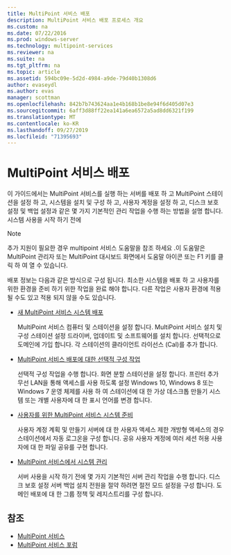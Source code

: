 ```yaml
---
title: MultiPoint 서비스 배포
description: MultiPoint 서비스 배포 프로세스 개요
ms.custom: na
ms.date: 07/22/2016
ms.prod: windows-server
ms.technology: multipoint-services
ms.reviewer: na
ms.suite: na
ms.tgt_pltfrm: na
ms.topic: article
ms.assetid: 594bc09e-5d2d-4984-a9de-79d40b1308d6
author: evaseydl
ms.author: evas
manager: scottman
ms.openlocfilehash: 842b7b743624aa1e4b168b1be8e94f6d405d07e3
ms.sourcegitcommit: 6aff3d88ff22ea141a6ea6572a5ad8dd6321f199
ms.translationtype: MT
ms.contentlocale: ko-KR
ms.lasthandoff: 09/27/2019
ms.locfileid: "71395693"
---
```

# <a name="deploying-multipoint-services"></a>MultiPoint 서비스 배포
이 가이드에서는 MultiPoint 서비스를 실행 하는 서버를 배포 하 고 MultiPoint 스테이션을 설정 하 고, 시스템을 설치 및 구성 하 고, 사용자 계정을 설정 하 고, 디스크 보호 설정 및 백업 설정과 같은 몇 가지 기본적인 관리 작업을 수행 하는 방법을 설명 합니다. 시스템 사용을 시작 하기 전에  
  
> [!NOTE]  
> 추가 지원이 필요한 경우 multipoint 서비스 도움말을 참조 하세요 .이 도움말은 MultiPoint 관리자 또는 MultiPoint 대시보드 화면에서 도움말 아이콘 또는 F1 키를 클릭 하 여 열 수 있습니다.  
  
배포 정보는 다음과 같은 방식으로 구성 됩니다. 최소한 시스템을 배포 하 고 사용자를 위한 환경을 준비 하기 위한 작업을 완료 해야 합니다. 다른 작업은 사용자 환경에 적용 될 수도 있고 적용 되지 않을 수도 있습니다. 
-   [새 MultiPoint 서비스 시스템 배포](Deploy-a-new-MultiPoint-services-system.md)  
  
    MultiPoint 서비스 컴퓨터 및 스테이션을 설정 합니다. MultiPoint 서비스 설치 및 구성 스테이션 설정 드라이버, 업데이트 및 소프트웨어를 설치 합니다. 선택적으로 도메인에 가입 합니다. 각 스테이션의 클라이언트 라이선스 (Cal)를 추가 합니다.  
  
-   [MultiPoint 서비스 배포에 대한 선택적 구성 작업](Optional-configuration-tasks-for-a-MultiPoint-services-deployment.md)  
  
    선택적 구성 작업을 수행 합니다. 화면 분할 스테이션을 설정 합니다. 프린터 추가 무선 LAN을 통해 액세스를 사용 하도록 설정 Windows 10, Windows 8 또는 Windows 7 운영 체제를 사용 하 여 스테이션에 대 한 가상 데스크톱 만들기 시스템 또는 개별 사용자에 대 한 표시 언어를 변경 합니다.  
  
-   [사용자를 위한 MultiPoint 서비스 시스템 준비](Prepare-your-MultiPoint-services-system-for-users.md)  
  
    사용자 계정 계획 및 만들기 서버에 대 한 사용자 액세스 제한 개방형 액세스의 경우 스테이션에서 자동 로그온을 구성 합니다. 공유 사용자 계정에 여러 세션 허용 사용자에 대 한 파일 공유를 구현 합니다.  
  
-   [MultiPoint 서비스에서 시스템 관리](System-administration-in-MultiPoint-services.md)  
  
    서버 사용을 시작 하기 전에 몇 가지 기본적인 서버 관리 작업을 수행 합니다. 디스크 보호 설정 서버 백업 설치 전원을 절약 하려면 절전 모드 설정을 구성 합니다. 도메인 배포에 대 한 그룹 정책 및 레지스트리를 구성 합니다.  
  
## <a name="see-also"></a>참조  
  
- [MultiPoint 서비스](MultiPoint-Services.md)
-   [MultiPoint 서비스 포럼](https://social.technet.microsoft.com/Forums/windowsserver/home?forum=windowsmultipointserver&filter=alltypes&sort=lastpostdesc)  
  
